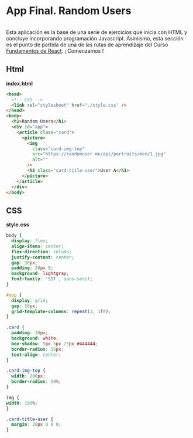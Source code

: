 # App Final. Random Users

<img :src="$withBase('/img/random-users.png')">

Esta aplicación es la base de una serie de ejercicios que inicia con HTML y concluye incorporando programación Javascript. Asimismo, esta sección es el punto de partida de una de las rutas de aprendizaje del Curso [Fundamentos de React](https://mherdez.github.io/guia-fundamentos-de-react/). ¡ Comenzamos !

## Html

**index.html**

~~~html
<head>
  <!-- CSS -->
  <link rel="stylesheet" href="./style.css" />
</head>
<body>
  <h1>Random Users</h1>
  <div id="app">
    <article class="card">
      <picture>
        <img
          class="card-img-top"
          src="https://randomuser.me/api/portraits/men/1.jpg"
          alt=""
        />
        <h3 class="card-title-user">User A</h3>
      </picture>
    </article>
  </div>
</body>
~~~

## CSS

**style.css**
~~~css
body {
  display: flex;
  align-items: center;
  flex-direction: column;
  justify-content: center;
  gap: 30px;
  padding: 20px 0;
  background: lightgray;
  font-family: 'SST', sans-serif;
}

#app {
  display: grid;
  gap: 50px;
  grid-template-columns: repeat(3, 1fr);
}

.card {
  padding: 30px;
  background: white;
  box-shadow: 5px 5px 25px #444444;
  border-radius: 15px;
  text-align: center;
}

.card-img-top {
  width: 200px;
  border-radius: 50%;
}

img {
width: 100%;
}

.card-title-user {
  margin: 20px 0 0 0;
}

~~~